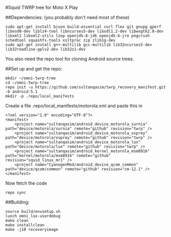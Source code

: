 #Squid TWRP tree for Moto X Play

##Dependencies:
(you probably don't need most of these)
````
sudo apt-get install bison build-essential curl flex git gnupg gperf libesd0-dev liblz4-tool libncurses5-dev libsdl1.2-dev libwxgtk2.8-dev libxml2 libxml2-utils lzop openjdk-6-jdk openjdk-6-jre pngcrush schedtool squashfs-tools xsltproc zip zlib1g-dev
sudo apt-get install g++-multilib gcc-multilib lib32ncurses5-dev lib32readline-gplv2-dev lib32z1-dev
````
You also need the repo tool for cloning Android source trees.

##Set up and get the repo:
````
mkdir ~/omni-twrp-tree
cd ~/omni-twrp-tree
repo init -u https://github.com/sultanqasim/twrp_recovery_manifest.git -b android-5.1
mkdir -p .repo/local_manifests
````

Create a file .repo/local_manifests/motorola.xml and paste this in
````
<?xml version="1.0" encoding="UTF-8"?>
<manifest>
    <project name="sultanqasim/android_device_motorola_surnia" path="device/motorola/surnia" remote="github" revision="twrp" />
    <project name="sultanqasim/android_device_motorola_osprey" path="device/motorola/osprey" remote="github" revision="twrp" />
    <project name="sultanqasim/android_device_motorola_lux" path="device/motorola/lux" remote="github" revision="twrp" />
    <project name="sultanqasim/android_kernel_motorola_msm8916" path="kernel/motorola/msm8916" remote="github" revision="squid_linux_mr1" />
    <project name="CyanogenMod/android_device_qcom_common" path="device/qcom/common" remote="github" revision="cm-12.1" />
</manifest>
````

Now fetch the code
````
repo sync
````

##Building:
````
source build/envsetup.sh
lunch omni_lux-userdebug
make clean
make installclean
make -j10 recoveryimage
````
